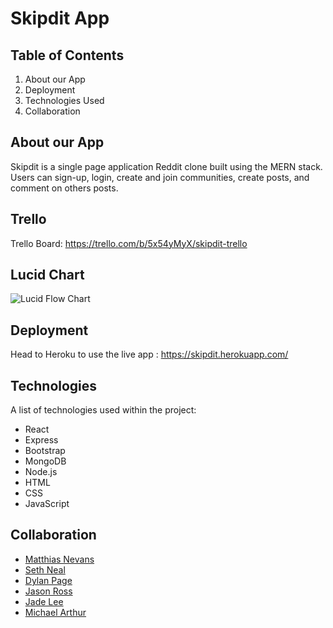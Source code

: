 # Skipdit App

## Table of Contents
1. About our App
2. Deployment
3. Technologies Used
4. Collaboration

## About our App

Skipdit is a single page application Reddit clone built using the MERN stack.
Users can sign-up, login, create and join communities, create posts, and comment on others posts.

## Trello
Trello Board: <a href='https://trello.com/b/5x54yMyX/skipdit-trello'>https://trello.com/b/5x54yMyX/skipdit-trello</a>

## Lucid Chart
![Lucid Flow Chart](https://i.imgur.com/0w8iUh7.png)

## Deployment

Head to Heroku to use the live app : <a href='https://skipdit.herokuapp.com/'>https://skipdit.herokuapp.com/</a>

## Technologies

A list of technologies used within the project:
* React
* Express
* Bootstrap
* MongoDB
* Node.js
* HTML
* CSS
* JavaScript

## Collaboration

* [Matthias Nevans](https://github.com/mnevans93)
* [Seth Neal](https://github.com/sonic11829)
* [Dylan Page](https://github.com/dylanpage82)
* [Jason Ross](https://github.com/jasonorlandoross)
* [Jade Lee](https://github.com/Seezee23)
* [Michael Arthur](https://github.com/arthurmichaelw) 
